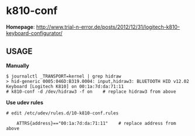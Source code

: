 k810-conf
==========

**Homepage**: http://www.trial-n-error.de/posts/2012/12/31/logitech-k810-keyboard-configurator/

## USAGE

**Manually**

```
$ journalctl _TRANSPORT=kernel | grep hidraw
> hid-generic 0005:046D:B319.0004: input,hidraw3: BLUETOOTH HID v12.02 Keyboard [Logitech K810] on 00:1a:7d:da:71:11
# k810-conf -d /dev/hidraw3 -f on    # replace hidraw3 from above
```

**Use udev rules**

```
# edit /etc/udev/rules.d/10-k810-conf.rules

    ATTRS{address}=="00:1a:7d:da:71:11"    # replace address from above
```

